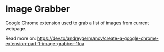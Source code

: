 # Image Grabber
Google Chrome extension used to grab a list of images from current webpage.

Read more on: https://dev.to/andreygermanov/create-a-google-chrome-extension-part-1-image-grabber-1foa
